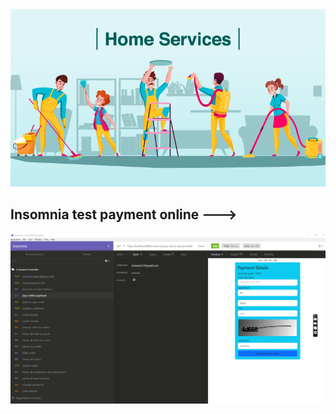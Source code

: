 <img src="https://github.com/HoseinRezaeeM/Home-service-provider-system/blob/master/Home-Services-Image-30-march-2020.png">
<h2> Insomnia test payment online ---> </h2>
<img src="https://github.com/HoseinRezaeeM/Home-service-provider-system/blob/master/27.02.2024_19.06.49_REC.png">



